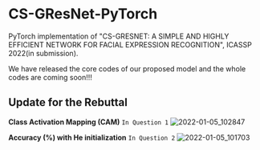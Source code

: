 # CS-GResNet-PyTorch
PyTorch implementation of "CS-GRESNET: A SIMPLE AND HIGHLY EFFICIENT NETWORK FOR FACIAL EXPRESSION RECOGNITION", ICASSP 2022(in submission).

We have released the core codes of our proposed model and the whole codes are coming soon!!!

Update for the Rebuttal
-------  
**Class Activation Mapping (CAM)** `In Question 1`
![2022-01-05_102847](https://user-images.githubusercontent.com/41797448/148151228-e2ec4e82-4565-436e-bb08-ccca8b0279a3.jpg)

**Accuracy (%) with He initialization** `In Question 2`
![2022-01-05_101703](https://user-images.githubusercontent.com/41797448/148150659-2426dc84-38d0-44ed-81f8-c84ab8757db1.jpg)
